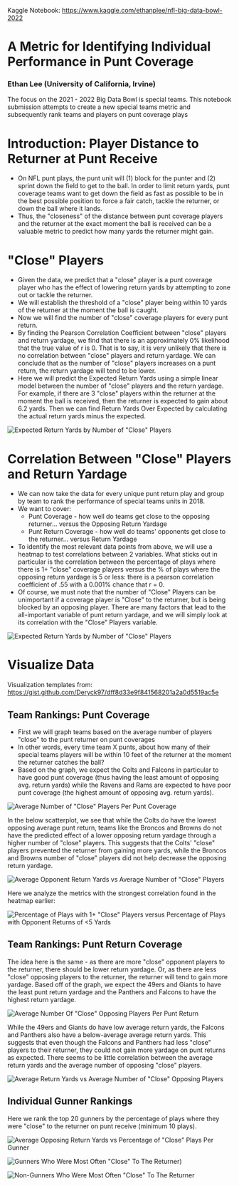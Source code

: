 Kaggle Notebook: https://www.kaggle.com/ethanplee/nfl-big-data-bowl-2022

# A Metric for Identifying Individual Performance in Punt Coverage

### Ethan Lee (University of California, Irvine)

The focus on the 2021 - 2022 Big Data Bowl is special teams. This notebook submission attempts to create a new special teams metric and subsequently rank teams and players on punt coverage plays

# Introduction: Player Distance to Returner at Punt Receive

- On NFL punt plays, the punt unit will (1) block for the punter and (2) sprint down the field to get to the ball. In order to limit return yards, punt coverage teams want to get down the field as fast as possible to be in the best possible position to force a fair catch, tackle the returner, or down the ball where it lands.
- Thus, the "closeness" of the distance between punt coverage players and the returner at the exact moment the ball is received can be a valuable metric to predict how many yards the returner might gain.

# "Close" Players

- Given the data, we predict that a "close" player is a punt coverage player who has the effect of lowering return yards by attempting to zone out or tackle the returner.
- We will establish the threshold of a "close" player being within 10 yards of the returner at the moment the ball is caught.
- Now we will find the number of "close" coverage players for every punt return.
- By finding the Pearson Correlation Coefficient between "close" players and return yardage, we find that there is an approximately 0% likelihood that the true value of r is 0. That is to say, it is very unlikely that there is no correlation between "close" players and return yardage. We can conclude that as the number of "close" players increases on a punt return, the return yardage will tend to be lower. 
- Here we will predict the Expected Return Yards using a simple linear model between the number of "close" players and the return yardage. For example, if there are 3 "close" players within the returner at the moment the ball is received, then the returner is expected to gain about 6.2 yards. Then we can find Return Yards Over Expected by calculating the actual return yards minus the expected.

![Expected Return Yards by Number of "Close" Players](https://www.kaggleusercontent.com/kf/84681128/eyJhbGciOiJkaXIiLCJlbmMiOiJBMTI4Q0JDLUhTMjU2In0..zyKEhwiTfLeNE9GQJZslOA.dUgJdjPXGB7BTkjou6cm4RVmBhYZiM69H5YF1JksNMWlciiyXULtQENX2kTXBfJMOmcMwtEQPDu2AkcF6mR7_MT0aRECFNLsNdnOH_qvhFrJlxAAtEfQOM8UiyEVuNuh4AUXPR24f2-pSHxqxW9xC4WPUeFDtNNkmowMHmJ32L6WDJK6K-FZYfL0Hs0JTtvL5CWYqnZPbkgfunmq7jc-MxR3E9whG-m9OhkIO6rm9xv-jz-WBk5uQdqSU1o3Y8jA1YfQA84p31Wnggw_QGv06mHQ9kYE2JHiuPZ_rgoiO_94wR3cTdO-aHlPCy1RNRdX-cNv3UwtluGQmJZUp0Bf5teAJEs5Rjn28nGue0tWo0fXrVxsrsI9jihXzSOE_ciCK-DcDqD7cQf9ZAR_FrhhBCePLJWbB9SQRjiJCzoLe39xXFBIcYbxOWP_iLE-6qKqQRgDMi7IzDEdV2AKt6eNUiBGvmhy953ilXAAGJOnx1EFv1EnXZlUAqqEytg2jMXILhU7HPmIDBu86rC3fGAymZR8zIwm_yPKAZhzJSdzMQPlvjF3vJAZfGAMZCKcRu3gs8pUTipcoNKk5BDuIdmPlsnErmYImaJBuM854E2dVPj2zFtNVopZrP5000_88vI9GUj7O37FqqCTin-bUnN9jFYzJF3qgQNDTg7y6fj32uw.NBDvxZ0j3sCtcFPt7iafRw/__results___files/__results___24_0.png)

# Correlation Between "Close" Players and Return Yardage

- We can now take the data for every unique punt return play and group by team to rank the performance of special teams units in 2018. 
- We want to cover:
  * Punt Coverage - how well do teams get close to the opposing returner... versus the Opposing Return Yardage
  * Punt Return Coverage - how well do teams' opponents get close to the returner... versus Return Yardage
- To identify the most relevant data points from above, we will use a heatmap to test correlations between 2 variables. What sticks out in particular is the correlation between the percentage of plays where there is 1+ "close" coverage players versus the % of plays where the opposing return yardage is 5 or less: there is a pearson correlation coefficient of .55 with a 0.001% chance that r = 0.
- Of course, we must note that the number of "Close" Players can be unimportant if a coverage player is "Close" to the returner, but is being blocked by an opposing player. There are many factors that lead to the all-important variable of punt return yardage, and we will simply look at its correlation with the "Close" Players variable.

![Expected Return Yards by Number of "Close" Players](https://www.kaggleusercontent.com/kf/84681128/eyJhbGciOiJkaXIiLCJlbmMiOiJBMTI4Q0JDLUhTMjU2In0..zyKEhwiTfLeNE9GQJZslOA.dUgJdjPXGB7BTkjou6cm4RVmBhYZiM69H5YF1JksNMWlciiyXULtQENX2kTXBfJMOmcMwtEQPDu2AkcF6mR7_MT0aRECFNLsNdnOH_qvhFrJlxAAtEfQOM8UiyEVuNuh4AUXPR24f2-pSHxqxW9xC4WPUeFDtNNkmowMHmJ32L6WDJK6K-FZYfL0Hs0JTtvL5CWYqnZPbkgfunmq7jc-MxR3E9whG-m9OhkIO6rm9xv-jz-WBk5uQdqSU1o3Y8jA1YfQA84p31Wnggw_QGv06mHQ9kYE2JHiuPZ_rgoiO_94wR3cTdO-aHlPCy1RNRdX-cNv3UwtluGQmJZUp0Bf5teAJEs5Rjn28nGue0tWo0fXrVxsrsI9jihXzSOE_ciCK-DcDqD7cQf9ZAR_FrhhBCePLJWbB9SQRjiJCzoLe39xXFBIcYbxOWP_iLE-6qKqQRgDMi7IzDEdV2AKt6eNUiBGvmhy953ilXAAGJOnx1EFv1EnXZlUAqqEytg2jMXILhU7HPmIDBu86rC3fGAymZR8zIwm_yPKAZhzJSdzMQPlvjF3vJAZfGAMZCKcRu3gs8pUTipcoNKk5BDuIdmPlsnErmYImaJBuM854E2dVPj2zFtNVopZrP5000_88vI9GUj7O37FqqCTin-bUnN9jFYzJF3qgQNDTg7y6fj32uw.NBDvxZ0j3sCtcFPt7iafRw/__results___files/__results___28_1.png)

# Visualize Data

Visualization templates from: https://gist.github.com/Deryck97/dff8d33e9f841568201a2a0d5519ac5e

## Team Rankings: Punt Coverage

- First we will graph teams based on the average number of players "close" to the punt returner on punt coverages
- In other words, every time team X punts, about how many of their special teams players will be within 10 feet of the returner at the moment the returner catches the ball?
- Based on the graph, we expect the Colts and Falcons in particular to have good punt coverage (thus having the least amount of opposing avg. return yards) while the Ravens and Rams are expected to have poor punt coverage (the highest amount of opposing avg. return yards). 

![Average Number of "Close" Players Per Punt Coverage](https://www.kaggleusercontent.com/kf/84681128/eyJhbGciOiJkaXIiLCJlbmMiOiJBMTI4Q0JDLUhTMjU2In0..zyKEhwiTfLeNE9GQJZslOA.dUgJdjPXGB7BTkjou6cm4RVmBhYZiM69H5YF1JksNMWlciiyXULtQENX2kTXBfJMOmcMwtEQPDu2AkcF6mR7_MT0aRECFNLsNdnOH_qvhFrJlxAAtEfQOM8UiyEVuNuh4AUXPR24f2-pSHxqxW9xC4WPUeFDtNNkmowMHmJ32L6WDJK6K-FZYfL0Hs0JTtvL5CWYqnZPbkgfunmq7jc-MxR3E9whG-m9OhkIO6rm9xv-jz-WBk5uQdqSU1o3Y8jA1YfQA84p31Wnggw_QGv06mHQ9kYE2JHiuPZ_rgoiO_94wR3cTdO-aHlPCy1RNRdX-cNv3UwtluGQmJZUp0Bf5teAJEs5Rjn28nGue0tWo0fXrVxsrsI9jihXzSOE_ciCK-DcDqD7cQf9ZAR_FrhhBCePLJWbB9SQRjiJCzoLe39xXFBIcYbxOWP_iLE-6qKqQRgDMi7IzDEdV2AKt6eNUiBGvmhy953ilXAAGJOnx1EFv1EnXZlUAqqEytg2jMXILhU7HPmIDBu86rC3fGAymZR8zIwm_yPKAZhzJSdzMQPlvjF3vJAZfGAMZCKcRu3gs8pUTipcoNKk5BDuIdmPlsnErmYImaJBuM854E2dVPj2zFtNVopZrP5000_88vI9GUj7O37FqqCTin-bUnN9jFYzJF3qgQNDTg7y6fj32uw.NBDvxZ0j3sCtcFPt7iafRw/__results___files/__results___34_0.png)

In the below scatterplot, we see that while the Colts do have the lowest opposing average punt return, teams like the Broncos and Browns do not have the predicted effect of a lower opposing return yardage through a higher number of "close" players. This suggests that the Colts' "close" players prevented the returner from gaining more yards, while the Broncos and Browns number of "close" players did not help decrease the opposing return yardage.

![Average Opponent Return Yards vs Average Number of "Close" Players](https://www.kaggleusercontent.com/kf/84681128/eyJhbGciOiJkaXIiLCJlbmMiOiJBMTI4Q0JDLUhTMjU2In0..zyKEhwiTfLeNE9GQJZslOA.dUgJdjPXGB7BTkjou6cm4RVmBhYZiM69H5YF1JksNMWlciiyXULtQENX2kTXBfJMOmcMwtEQPDu2AkcF6mR7_MT0aRECFNLsNdnOH_qvhFrJlxAAtEfQOM8UiyEVuNuh4AUXPR24f2-pSHxqxW9xC4WPUeFDtNNkmowMHmJ32L6WDJK6K-FZYfL0Hs0JTtvL5CWYqnZPbkgfunmq7jc-MxR3E9whG-m9OhkIO6rm9xv-jz-WBk5uQdqSU1o3Y8jA1YfQA84p31Wnggw_QGv06mHQ9kYE2JHiuPZ_rgoiO_94wR3cTdO-aHlPCy1RNRdX-cNv3UwtluGQmJZUp0Bf5teAJEs5Rjn28nGue0tWo0fXrVxsrsI9jihXzSOE_ciCK-DcDqD7cQf9ZAR_FrhhBCePLJWbB9SQRjiJCzoLe39xXFBIcYbxOWP_iLE-6qKqQRgDMi7IzDEdV2AKt6eNUiBGvmhy953ilXAAGJOnx1EFv1EnXZlUAqqEytg2jMXILhU7HPmIDBu86rC3fGAymZR8zIwm_yPKAZhzJSdzMQPlvjF3vJAZfGAMZCKcRu3gs8pUTipcoNKk5BDuIdmPlsnErmYImaJBuM854E2dVPj2zFtNVopZrP5000_88vI9GUj7O37FqqCTin-bUnN9jFYzJF3qgQNDTg7y6fj32uw.NBDvxZ0j3sCtcFPt7iafRw/__results___files/__results___36_0.png)

Here we analyze the metrics with the strongest correlation found in the heatmap earlier:

![Percentage of Plays with 1+ "Close" Players versus Percentage of Plays with Opponent Returns of <5 Yards](https://www.kaggleusercontent.com/kf/84681128/eyJhbGciOiJkaXIiLCJlbmMiOiJBMTI4Q0JDLUhTMjU2In0..zyKEhwiTfLeNE9GQJZslOA.dUgJdjPXGB7BTkjou6cm4RVmBhYZiM69H5YF1JksNMWlciiyXULtQENX2kTXBfJMOmcMwtEQPDu2AkcF6mR7_MT0aRECFNLsNdnOH_qvhFrJlxAAtEfQOM8UiyEVuNuh4AUXPR24f2-pSHxqxW9xC4WPUeFDtNNkmowMHmJ32L6WDJK6K-FZYfL0Hs0JTtvL5CWYqnZPbkgfunmq7jc-MxR3E9whG-m9OhkIO6rm9xv-jz-WBk5uQdqSU1o3Y8jA1YfQA84p31Wnggw_QGv06mHQ9kYE2JHiuPZ_rgoiO_94wR3cTdO-aHlPCy1RNRdX-cNv3UwtluGQmJZUp0Bf5teAJEs5Rjn28nGue0tWo0fXrVxsrsI9jihXzSOE_ciCK-DcDqD7cQf9ZAR_FrhhBCePLJWbB9SQRjiJCzoLe39xXFBIcYbxOWP_iLE-6qKqQRgDMi7IzDEdV2AKt6eNUiBGvmhy953ilXAAGJOnx1EFv1EnXZlUAqqEytg2jMXILhU7HPmIDBu86rC3fGAymZR8zIwm_yPKAZhzJSdzMQPlvjF3vJAZfGAMZCKcRu3gs8pUTipcoNKk5BDuIdmPlsnErmYImaJBuM854E2dVPj2zFtNVopZrP5000_88vI9GUj7O37FqqCTin-bUnN9jFYzJF3qgQNDTg7y6fj32uw.NBDvxZ0j3sCtcFPt7iafRw/__results___files/__results___38_0.png)

## Team Rankings: Punt Return Coverage

The idea here is the same - as there are more "close" opponent players to the returner, there should be lower return yardage. Or, as there are less "close" opposing players to the returner, the returner will tend to gain more yardage. Based off of the graph, we expect the 49ers and Giants to have the least punt return yardage and the Panthers and Falcons to have the highest return yardage.

![Average Number Of "Close" Opposing Players Per Punt Return](https://www.kaggleusercontent.com/kf/84681128/eyJhbGciOiJkaXIiLCJlbmMiOiJBMTI4Q0JDLUhTMjU2In0..zyKEhwiTfLeNE9GQJZslOA.dUgJdjPXGB7BTkjou6cm4RVmBhYZiM69H5YF1JksNMWlciiyXULtQENX2kTXBfJMOmcMwtEQPDu2AkcF6mR7_MT0aRECFNLsNdnOH_qvhFrJlxAAtEfQOM8UiyEVuNuh4AUXPR24f2-pSHxqxW9xC4WPUeFDtNNkmowMHmJ32L6WDJK6K-FZYfL0Hs0JTtvL5CWYqnZPbkgfunmq7jc-MxR3E9whG-m9OhkIO6rm9xv-jz-WBk5uQdqSU1o3Y8jA1YfQA84p31Wnggw_QGv06mHQ9kYE2JHiuPZ_rgoiO_94wR3cTdO-aHlPCy1RNRdX-cNv3UwtluGQmJZUp0Bf5teAJEs5Rjn28nGue0tWo0fXrVxsrsI9jihXzSOE_ciCK-DcDqD7cQf9ZAR_FrhhBCePLJWbB9SQRjiJCzoLe39xXFBIcYbxOWP_iLE-6qKqQRgDMi7IzDEdV2AKt6eNUiBGvmhy953ilXAAGJOnx1EFv1EnXZlUAqqEytg2jMXILhU7HPmIDBu86rC3fGAymZR8zIwm_yPKAZhzJSdzMQPlvjF3vJAZfGAMZCKcRu3gs8pUTipcoNKk5BDuIdmPlsnErmYImaJBuM854E2dVPj2zFtNVopZrP5000_88vI9GUj7O37FqqCTin-bUnN9jFYzJF3qgQNDTg7y6fj32uw.NBDvxZ0j3sCtcFPt7iafRw/__results___files/__results___40_0.png)

While the 49ers and Giants do have low average return yards, the Falcons and Panthers also have a below-average average return yards. This suggests that even though the Falcons and Panthers had less "close" players to their returner, they could not gain more yardage on punt returns as expected. There seems to be little correlation between the average return yards and the average number of opposing "close" players.

![Average Return Yards vs Average Number of "Close" Opposing Players](https://www.kaggleusercontent.com/kf/84681128/eyJhbGciOiJkaXIiLCJlbmMiOiJBMTI4Q0JDLUhTMjU2In0..zyKEhwiTfLeNE9GQJZslOA.dUgJdjPXGB7BTkjou6cm4RVmBhYZiM69H5YF1JksNMWlciiyXULtQENX2kTXBfJMOmcMwtEQPDu2AkcF6mR7_MT0aRECFNLsNdnOH_qvhFrJlxAAtEfQOM8UiyEVuNuh4AUXPR24f2-pSHxqxW9xC4WPUeFDtNNkmowMHmJ32L6WDJK6K-FZYfL0Hs0JTtvL5CWYqnZPbkgfunmq7jc-MxR3E9whG-m9OhkIO6rm9xv-jz-WBk5uQdqSU1o3Y8jA1YfQA84p31Wnggw_QGv06mHQ9kYE2JHiuPZ_rgoiO_94wR3cTdO-aHlPCy1RNRdX-cNv3UwtluGQmJZUp0Bf5teAJEs5Rjn28nGue0tWo0fXrVxsrsI9jihXzSOE_ciCK-DcDqD7cQf9ZAR_FrhhBCePLJWbB9SQRjiJCzoLe39xXFBIcYbxOWP_iLE-6qKqQRgDMi7IzDEdV2AKt6eNUiBGvmhy953ilXAAGJOnx1EFv1EnXZlUAqqEytg2jMXILhU7HPmIDBu86rC3fGAymZR8zIwm_yPKAZhzJSdzMQPlvjF3vJAZfGAMZCKcRu3gs8pUTipcoNKk5BDuIdmPlsnErmYImaJBuM854E2dVPj2zFtNVopZrP5000_88vI9GUj7O37FqqCTin-bUnN9jFYzJF3qgQNDTg7y6fj32uw.NBDvxZ0j3sCtcFPt7iafRw/__results___files/__results___42_0.png)

## Individual Gunner Rankings

Here we rank the top 20 gunners by the percentage of plays where they were "close" to the returner on punt receive (minimum 10 plays).

![Average Opposing Return Yards vs Percentage of "Close" Plays Per Gunner](https://www.kaggleusercontent.com/kf/84681128/eyJhbGciOiJkaXIiLCJlbmMiOiJBMTI4Q0JDLUhTMjU2In0..zyKEhwiTfLeNE9GQJZslOA.dUgJdjPXGB7BTkjou6cm4RVmBhYZiM69H5YF1JksNMWlciiyXULtQENX2kTXBfJMOmcMwtEQPDu2AkcF6mR7_MT0aRECFNLsNdnOH_qvhFrJlxAAtEfQOM8UiyEVuNuh4AUXPR24f2-pSHxqxW9xC4WPUeFDtNNkmowMHmJ32L6WDJK6K-FZYfL0Hs0JTtvL5CWYqnZPbkgfunmq7jc-MxR3E9whG-m9OhkIO6rm9xv-jz-WBk5uQdqSU1o3Y8jA1YfQA84p31Wnggw_QGv06mHQ9kYE2JHiuPZ_rgoiO_94wR3cTdO-aHlPCy1RNRdX-cNv3UwtluGQmJZUp0Bf5teAJEs5Rjn28nGue0tWo0fXrVxsrsI9jihXzSOE_ciCK-DcDqD7cQf9ZAR_FrhhBCePLJWbB9SQRjiJCzoLe39xXFBIcYbxOWP_iLE-6qKqQRgDMi7IzDEdV2AKt6eNUiBGvmhy953ilXAAGJOnx1EFv1EnXZlUAqqEytg2jMXILhU7HPmIDBu86rC3fGAymZR8zIwm_yPKAZhzJSdzMQPlvjF3vJAZfGAMZCKcRu3gs8pUTipcoNKk5BDuIdmPlsnErmYImaJBuM854E2dVPj2zFtNVopZrP5000_88vI9GUj7O37FqqCTin-bUnN9jFYzJF3qgQNDTg7y6fj32uw.NBDvxZ0j3sCtcFPt7iafRw/__results___files/__results___46_0.png)

![Gunners Who Were Most Often "Close" To The Returner](https://www.kaggleusercontent.com/kf/84681128/eyJhbGciOiJkaXIiLCJlbmMiOiJBMTI4Q0JDLUhTMjU2In0..zyKEhwiTfLeNE9GQJZslOA.dUgJdjPXGB7BTkjou6cm4RVmBhYZiM69H5YF1JksNMWlciiyXULtQENX2kTXBfJMOmcMwtEQPDu2AkcF6mR7_MT0aRECFNLsNdnOH_qvhFrJlxAAtEfQOM8UiyEVuNuh4AUXPR24f2-pSHxqxW9xC4WPUeFDtNNkmowMHmJ32L6WDJK6K-FZYfL0Hs0JTtvL5CWYqnZPbkgfunmq7jc-MxR3E9whG-m9OhkIO6rm9xv-jz-WBk5uQdqSU1o3Y8jA1YfQA84p31Wnggw_QGv06mHQ9kYE2JHiuPZ_rgoiO_94wR3cTdO-aHlPCy1RNRdX-cNv3UwtluGQmJZUp0Bf5teAJEs5Rjn28nGue0tWo0fXrVxsrsI9jihXzSOE_ciCK-DcDqD7cQf9ZAR_FrhhBCePLJWbB9SQRjiJCzoLe39xXFBIcYbxOWP_iLE-6qKqQRgDMi7IzDEdV2AKt6eNUiBGvmhy953ilXAAGJOnx1EFv1EnXZlUAqqEytg2jMXILhU7HPmIDBu86rC3fGAymZR8zIwm_yPKAZhzJSdzMQPlvjF3vJAZfGAMZCKcRu3gs8pUTipcoNKk5BDuIdmPlsnErmYImaJBuM854E2dVPj2zFtNVopZrP5000_88vI9GUj7O37FqqCTin-bUnN9jFYzJF3qgQNDTg7y6fj32uw.NBDvxZ0j3sCtcFPt7iafRw/__results___files/__results___48_0.png)) 

![Non-Gunners Who Were Most Often "Close" To The Returner](https://www.kaggleusercontent.com/kf/84681128/eyJhbGciOiJkaXIiLCJlbmMiOiJBMTI4Q0JDLUhTMjU2In0..zyKEhwiTfLeNE9GQJZslOA.dUgJdjPXGB7BTkjou6cm4RVmBhYZiM69H5YF1JksNMWlciiyXULtQENX2kTXBfJMOmcMwtEQPDu2AkcF6mR7_MT0aRECFNLsNdnOH_qvhFrJlxAAtEfQOM8UiyEVuNuh4AUXPR24f2-pSHxqxW9xC4WPUeFDtNNkmowMHmJ32L6WDJK6K-FZYfL0Hs0JTtvL5CWYqnZPbkgfunmq7jc-MxR3E9whG-m9OhkIO6rm9xv-jz-WBk5uQdqSU1o3Y8jA1YfQA84p31Wnggw_QGv06mHQ9kYE2JHiuPZ_rgoiO_94wR3cTdO-aHlPCy1RNRdX-cNv3UwtluGQmJZUp0Bf5teAJEs5Rjn28nGue0tWo0fXrVxsrsI9jihXzSOE_ciCK-DcDqD7cQf9ZAR_FrhhBCePLJWbB9SQRjiJCzoLe39xXFBIcYbxOWP_iLE-6qKqQRgDMi7IzDEdV2AKt6eNUiBGvmhy953ilXAAGJOnx1EFv1EnXZlUAqqEytg2jMXILhU7HPmIDBu86rC3fGAymZR8zIwm_yPKAZhzJSdzMQPlvjF3vJAZfGAMZCKcRu3gs8pUTipcoNKk5BDuIdmPlsnErmYImaJBuM854E2dVPj2zFtNVopZrP5000_88vI9GUj7O37FqqCTin-bUnN9jFYzJF3qgQNDTg7y6fj32uw.NBDvxZ0j3sCtcFPt7iafRw/__results___files/__results___50_0.png)

